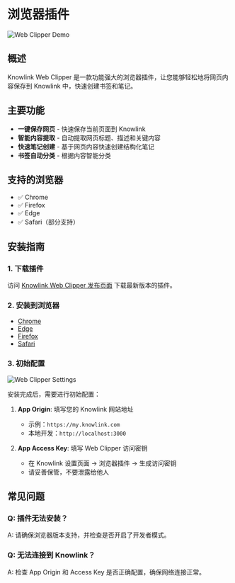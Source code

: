 # 浏览器插件

![Web Clipper Demo](/clliper_demo.png)

## 概述

Knowlink Web Clipper 是一款功能强大的浏览器插件，让您能够轻松地将网页内容保存到 Knowlink 中，快速创建书签和笔记。

## 主要功能

- **一键保存网页** - 快速保存当前页面到 Knowlink
- **智能内容提取** - 自动提取网页标题、描述和关键内容
- **快速笔记创建** - 基于网页内容快速创建结构化笔记
- **书签自动分类** - 根据内容智能分类

## 支持的浏览器

- ✅ Chrome
- ✅ Firefox
- ✅ Edge
- ✅ Safari（部分支持）

## 安装指南

### 1. 下载插件

访问 [Knowlink Web Clipper 发布页面](https://github.com/hlint/knowlink-web-clipper/releases) 下载最新版本的插件。

### 2. 安装到浏览器

- [Chrome](https://developer.chrome.com/docs/extensions/get-started/tutorial/hello-world#load-unpacked)
- [Edge](https://learn.microsoft.com/en-us/microsoft-edge/extensions/getting-started/extension-sideloading)
- [Firefox](https://extensionworkshop.com/documentation/develop/temporary-installation-in-firefox/)
- [Safari](https://wxt.dev/guide/essentials/publishing.html#safari)

### 3. 初始配置

![Web Clipper Settings](/clliper_settings.png)

安装完成后，需要进行初始配置：

1. **App Origin**: 填写您的 Knowlink 网站地址

   - 示例：`https://my.knowlink.com`
   - 本地开发：`http://localhost:3000`

2. **App Access Key**: 填写 Web Clipper 访问密钥
   - 在 Knowlink 设置页面 → 浏览器插件 → 生成访问密钥
   - 请妥善保管，不要泄露给他人

## 常见问题

### Q: 插件无法安装？

A: 请确保浏览器版本支持，并检查是否开启了开发者模式。

### Q: 无法连接到 Knowlink？

A: 检查 App Origin 和 Access Key 是否正确配置，确保网络连接正常。
